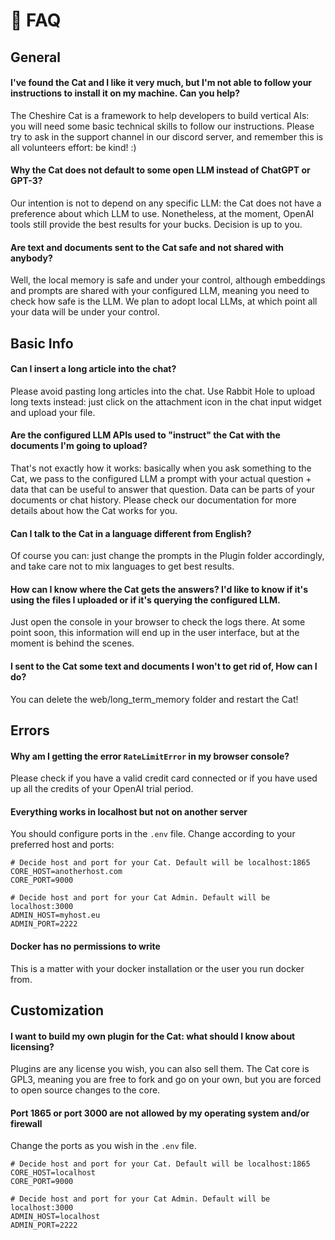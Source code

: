 # :raising_hand: FAQ

## General

#### I've found the Cat and I like it very much, but I'm not able to follow your instructions to install it on my machine. Can you help?
The Cheshire Cat is a framework to help developers to build vertical AIs: you will need some basic technical skills to follow our instructions. 
Please try to ask in the support channel in our discord server, and remember this is all volunteers effort: be kind! :)

#### Why the Cat does not default to some open LLM instead of ChatGPT or GPT-3?
Our intention is not to depend on any specific LLM: the Cat does not have a preference about which LLM to use. Nonetheless, at the moment, OpenAI tools still provide the best results for your bucks. 
Decision is up to you.

#### Are text and documents sent to the Cat safe and not shared with anybody?
Well, the local memory is safe and under your control, although embeddings and prompts are shared with your configured LLM, meaning you need to check how safe is the LLM. 
We plan to adopt local LLMs, at which point all your data will be under your control.

## Basic Info

#### Can I insert a long article into the chat?
Please avoid pasting long articles into the chat. 
Use Rabbit Hole to upload long texts instead: just click on the attachment icon in the chat input widget and upload your file.

#### Are the configured LLM APIs used to "instruct" the Cat with the documents I'm going to upload?
That's not exactly how it works: basically when you ask something to the Cat, we pass to the configured LLM a prompt with your actual question + data that can be useful to answer that question. Data can be parts of your documents or chat history. 
Please check our documentation for more details about how the Cat works for you.

#### Can I talk to the Cat in a language different from English?
Of course you can: just change the prompts in the Plugin folder accordingly, and take care not to mix languages to get best results.

#### How can I know where the Cat gets the answers? I'd like to know if it's using the files I uploaded or if it's querying the configured LLM.
Just open the console in your browser to check the logs there. At some point soon, this information will end up in the user interface, but at the moment is behind the scenes.

#### I sent to the Cat some text and documents I won't to get rid of, How can I do?
You can delete the web/long_term_memory folder and restart the Cat!

## Errors

#### Why am I getting the error `RateLimitError` in my browser console?
Please check if you have a valid credit card connected or if you have used up all the credits of your OpenAI trial period.

#### Everything works in localhost but not on another server
You should configure ports in the `.env` file. Change according to your preferred host and ports:
```
# Decide host and port for your Cat. Default will be localhost:1865
CORE_HOST=anotherhost.com
CORE_PORT=9000

# Decide host and port for your Cat Admin. Default will be localhost:3000
ADMIN_HOST=myhost.eu
ADMIN_PORT=2222
```

#### Docker has no permissions to write
This is a matter with your docker installation or the user you run docker from.

## Customization

#### I want to build my own plugin for the Cat: what should I know about licensing?
Plugins are any license you wish, you can also sell them.
The Cat core is GPL3, meaning you are free to fork and go on your own, but you are forced to open source changes to the core.

#### Port 1865 or port 3000 are not allowed by my operating system and/or firewall
Change the ports as you wish in the `.env` file.
```
# Decide host and port for your Cat. Default will be localhost:1865
CORE_HOST=localhost
CORE_PORT=9000

# Decide host and port for your Cat Admin. Default will be localhost:3000
ADMIN_HOST=localhost
ADMIN_PORT=2222
```

